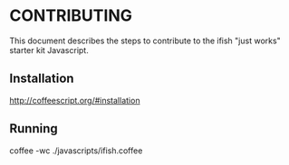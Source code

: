 CONTRIBUTING
============

This document describes the steps to contribute to the ifish "just works" starter kit Javascript.

Installation
------------

http://coffeescript.org/#installation

Running
-------

coffee -wc ./javascripts/ifish.coffee